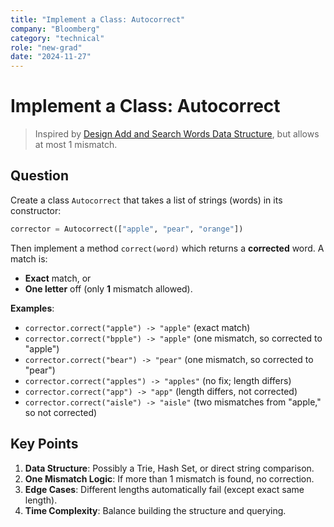 ```yaml
---
title: "Implement a Class: Autocorrect"
company: "Bloomberg"
category: "technical"
role: "new-grad"
date: "2024-11-27"
---
```


# Implement a Class: Autocorrect

> Inspired by [Design Add and Search Words Data Structure](https://leetcode.com/problems/design-add-and-search-words-data-structure/), but allows at most 1 mismatch.

## Question

Create a class `Autocorrect` that takes a list of strings (words) in its constructor:

```python
corrector = Autocorrect(["apple", "pear", "orange"])
```

Then implement a method `correct(word)` which returns a **corrected** word. A match is:

- **Exact** match, or
- **One letter** off (only **1** mismatch allowed).

**Examples**:

- `corrector.correct("apple") -> "apple"` (exact match)
- `corrector.correct("bpple") -> "apple"` (one mismatch, so corrected to "apple")
- `corrector.correct("bear") -> "pear"` (one mismatch, so corrected to "pear")
- `corrector.correct("apples") -> "apples"` (no fix; length differs)
- `corrector.correct("app") -> "app"` (length differs, not corrected)
- `corrector.correct("aisle") -> "aisle"` (two mismatches from "apple," so not corrected)

## Key Points

1. **Data Structure**: Possibly a Trie, Hash Set, or direct string comparison.
2. **One Mismatch Logic**: If more than 1 mismatch is found, no correction.
3. **Edge Cases**: Different lengths automatically fail (except exact same length).
4. **Time Complexity**: Balance building the structure and querying.
